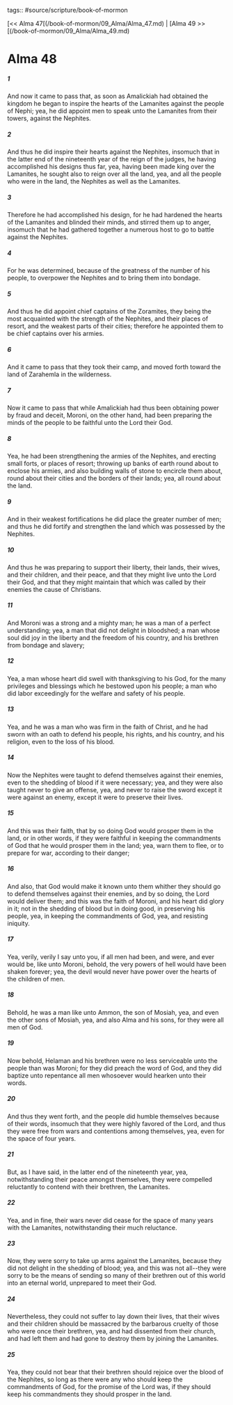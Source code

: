 tags:: #source/scripture/book-of-mormon

[<< Alma 47[(/book-of-mormon/09_Alma/Alma_47.md) | [Alma 49 >>[(/book-of-mormon/09_Alma/Alma_49.md)

# Alma 48

##### 1

And now it came to pass that, as soon as Amalickiah had obtained the kingdom he began to inspire the hearts of the Lamanites against the people of Nephi; yea, he did appoint men to speak unto the Lamanites from their towers, against the Nephites.

##### 2

And thus he did inspire their hearts against the Nephites, insomuch that in the latter end of the nineteenth year of the reign of the judges, he having accomplished his designs thus far, yea, having been made king over the Lamanites, he sought also to reign over all the land, yea, and all the people who were in the land, the Nephites as well as the Lamanites.

##### 3

Therefore he had accomplished his design, for he had hardened the hearts of the Lamanites and blinded their minds, and stirred them up to anger, insomuch that he had gathered together a numerous host to go to battle against the Nephites.

##### 4

For he was determined, because of the greatness of the number of his people, to overpower the Nephites and to bring them into bondage.

##### 5

And thus he did appoint chief captains of the Zoramites, they being the most acquainted with the strength of the Nephites, and their places of resort, and the weakest parts of their cities; therefore he appointed them to be chief captains over his armies.

##### 6

And it came to pass that they took their camp, and moved forth toward the land of Zarahemla in the wilderness.

##### 7

Now it came to pass that while Amalickiah had thus been obtaining power by fraud and deceit, Moroni, on the other hand, had been preparing the minds of the people to be faithful unto the Lord their God.

##### 8

Yea, he had been strengthening the armies of the Nephites, and erecting small forts, or places of resort; throwing up banks of earth round about to enclose his armies, and also building walls of stone to encircle them about, round about their cities and the borders of their lands; yea, all round about the land.

##### 9

And in their weakest fortifications he did place the greater number of men; and thus he did fortify and strengthen the land which was possessed by the Nephites.

##### 10

And thus he was preparing to support their liberty, their lands, their wives, and their children, and their peace, and that they might live unto the Lord their God, and that they might maintain that which was called by their enemies the cause of Christians.

##### 11

And Moroni was a strong and a mighty man; he was a man of a perfect understanding; yea, a man that did not delight in bloodshed; a man whose soul did joy in the liberty and the freedom of his country, and his brethren from bondage and slavery;

##### 12

Yea, a man whose heart did swell with thanksgiving to his God, for the many privileges and blessings which he bestowed upon his people; a man who did labor exceedingly for the welfare and safety of his people.

##### 13

Yea, and he was a man who was firm in the faith of Christ, and he had sworn with an oath to defend his people, his rights, and his country, and his religion, even to the loss of his blood.

##### 14

Now the Nephites were taught to defend themselves against their enemies, even to the shedding of blood if it were necessary; yea, and they were also taught never to give an offense, yea, and never to raise the sword except it were against an enemy, except it were to preserve their lives.

##### 15

And this was their faith, that by so doing God would prosper them in the land, or in other words, if they were faithful in keeping the commandments of God that he would prosper them in the land; yea, warn them to flee, or to prepare for war, according to their danger;

##### 16

And also, that God would make it known unto them whither they should go to defend themselves against their enemies, and by so doing, the Lord would deliver them; and this was the faith of Moroni, and his heart did glory in it; not in the shedding of blood but in doing good, in preserving his people, yea, in keeping the commandments of God, yea, and resisting iniquity.

##### 17

Yea, verily, verily I say unto you, if all men had been, and were, and ever would be, like unto Moroni, behold, the very powers of hell would have been shaken forever; yea, the devil would never have power over the hearts of the children of men.

##### 18

Behold, he was a man like unto Ammon, the son of Mosiah, yea, and even the other sons of Mosiah, yea, and also Alma and his sons, for they were all men of God.

##### 19

Now behold, Helaman and his brethren were no less serviceable unto the people than was Moroni; for they did preach the word of God, and they did baptize unto repentance all men whosoever would hearken unto their words.

##### 20

And thus they went forth, and the people did humble themselves because of their words, insomuch that they were highly favored of the Lord, and thus they were free from wars and contentions among themselves, yea, even for the space of four years.

##### 21

But, as I have said, in the latter end of the nineteenth year, yea, notwithstanding their peace amongst themselves, they were compelled reluctantly to contend with their brethren, the Lamanites.

##### 22

Yea, and in fine, their wars never did cease for the space of many years with the Lamanites, notwithstanding their much reluctance.

##### 23

Now, they were sorry to take up arms against the Lamanites, because they did not delight in the shedding of blood; yea, and this was not all--they were sorry to be the means of sending so many of their brethren out of this world into an eternal world, unprepared to meet their God.

##### 24

Nevertheless, they could not suffer to lay down their lives, that their wives and their children should be massacred by the barbarous cruelty of those who were once their brethren, yea, and had dissented from their church, and had left them and had gone to destroy them by joining the Lamanites.

##### 25

Yea, they could not bear that their brethren should rejoice over the blood of the Nephites, so long as there were any who should keep the commandments of God, for the promise of the Lord was, if they should keep his commandments they should prosper in the land.
